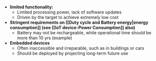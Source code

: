 - **limited functionality:** 
	- Limited processing power, lack of software updates
	- Driven by the target to achieve extremely low cost
- **Stringent requirements on [[Duty cycle and Battery energy|energy consumption]] (see [[IoT device-Power Consumption]] also)**
	- Battery may not be rechargeable, while operational time should be more than 10 yrs (example)
- **Embedded devices**
	- Often inaccessible and irreparable, such as in buildings or cars
	- Should be deployed by projecting long-term future use